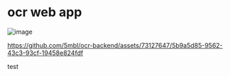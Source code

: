 # ocr web app



![image](https://github.com/5mbl/ocr-backend/assets/73127647/8cfe1c11-c7b6-48c6-8742-19cefc2a7c1d)


https://github.com/5mbl/ocr-backend/assets/73127647/5b9a5d85-9562-43c3-93cf-19458e824fdf

test